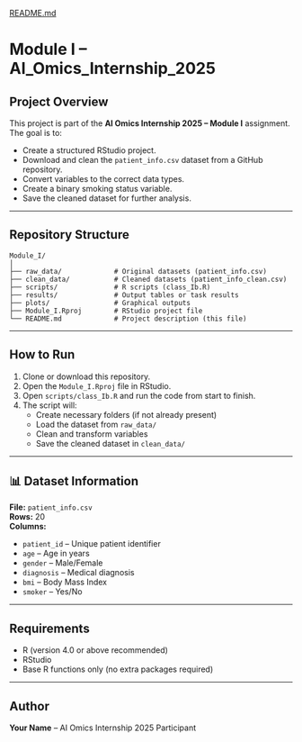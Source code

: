 [README.md](https://github.com/user-attachments/files/21757934/README.md)
# Module I – AI_Omics_Internship_2025

## Project Overview
This project is part of the **AI Omics Internship 2025 – Module I** assignment.  
The goal is to:
- Create a structured RStudio project.
- Download and clean the `patient_info.csv` dataset from a GitHub repository.
- Convert variables to the correct data types.
- Create a binary smoking status variable.
- Save the cleaned dataset for further analysis.

---

## Repository Structure
```
Module_I/
│
├── raw_data/             # Original datasets (patient_info.csv)
├── clean_data/           # Cleaned datasets (patient_info_clean.csv)
├── scripts/              # R scripts (class_Ib.R)
├── results/              # Output tables or task results 
├── plots/                # Graphical outputs 
├── Module_I.Rproj        # RStudio project file
└── README.md             # Project description (this file)
```

---

## How to Run
1. Clone or download this repository.
2. Open the `Module_I.Rproj` file in RStudio.
3. Open `scripts/class_Ib.R` and run the code from start to finish.
4. The script will:
   - Create necessary folders (if not already present)
   - Load the dataset from `raw_data/`
   - Clean and transform variables
   - Save the cleaned dataset in `clean_data/`

---

## 📊 Dataset Information
**File:** `patient_info.csv`  
**Rows:** 20  
**Columns:**  
- `patient_id` – Unique patient identifier  
- `age` – Age in years  
- `gender` – Male/Female  
- `diagnosis` – Medical diagnosis  
- `bmi` – Body Mass Index  
- `smoker` – Yes/No  

---

## Requirements
- R (version 4.0 or above recommended)
- RStudio
- Base R functions only (no extra packages required)

---

##  Author
**Your Name** – AI Omics Internship 2025 Participant  
